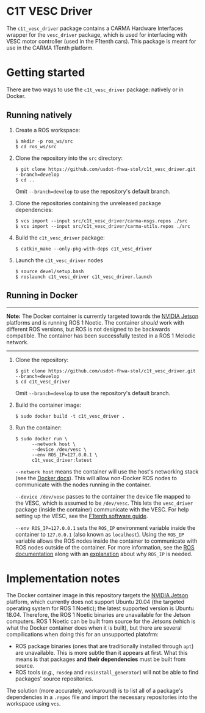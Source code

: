 # C1T VESC Driver

The `c1t_vesc_driver` package contains a CARMA Hardware Interfaces wrapper for the `vesc_driver` package, which is used 
for interfacing with VESC motor controller (used in the F1tenth cars). This package is meant for use in the CARMA 
1Tenth platform.

# Getting started

There are two ways to use the `c1t_vesc_driver` package: natively or in Docker.

## Running natively

1. Create a ROS workspace:
   ```shell
   $ mkdir -p ros_ws/src
   $ cd ros_ws/src
   ```

2. Clone the repository into the `src` directory:
   ```shell
   $ git clone https://github.com/usdot-fhwa-stol/c1t_vesc_driver.git --branch=develop
   $ cd ..
   ```
   Omit `--branch=develop` to use the repository's default branch.

3. Clone the repositories containing the unreleased package dependencies:
   ```shell
   $ vcs import --input src/c1t_vesc_driver/carma-msgs.repos ./src
   $ vcs import --input src/c1t_vesc_driver/carma-utils.repos ./src
   ```

4. Build the `c1t_vesc_driver` package:
   ```shell
   $ catkin_make --only-pkg-with-deps c1t_vesc_driver
   ```

5. Launch the `c1t_vesc_driver` nodes
   ```shell
   $ source devel/setup.bash
   $ roslaunch c1t_vesc_driver c1t_vesc_driver.launch

## Running in Docker

---

**Note:** The Docker container is currently targeted towards the [NVIDIA Jetson](
https://www.nvidia.com/en-us/autonomous-machines/embedded-systems/) platforms and is running ROS 1 Noetic. The 
container *should* work with different ROS versions, but ROS is not designed to be backwards compatible. The container
has been successfully tested in a ROS 1 Melodic network.

---

1. Clone the repository:
   ```shell
   $ git clone https://github.com/usdot-fhwa-stol/c1t_vesc_driver.git --branch=develop
   $ cd c1t_vesc_driver
   ```
   Omit `--branch=develop` to use the repository's default branch.

2. Build the container image:
   ```shell
   $ sudo docker build -t c1t_vesc_driver .
   ```

3. Run the container:
   ```shell
   $ sudo docker run \
         --network host \
         --device /dev/vesc \
         --env ROS_IP=127.0.0.1 \
         c1t_vesc_driver:latest
   ```
   `--network host` means the container will use the host's networking stack (see the [Docker docs](
   https://docs.docker.com/network/host/)). This will allow non-Docker ROS nodes to communicate with the nodes running 
   in the container. 
   
   `--device /dev/vesc` passes to the container the device file mapped to the VESC, which is assumed to be 
   `/dev/vesc`. This lets the `vesc_driver` package (inside the container) communicate with the VESC. For help setting
   up the VESC, see the [F1tenth software guide](
   https://f1tenth.readthedocs.io/en/stable/getting_started/firmware/drive_workspace.html#udev-rules-setup).
   
   `--env ROS_IP=127.0.0.1` sets the `ROS_IP` environment variable inside the container to `127.0.0.1` (also known
   as `localhost`). Using the `ROS_IP` variable allows the ROS nodes inside the container to communicate with ROS nodes
   outside of the container. For more information, see the [ROS documentation](
   http://wiki.ros.org/ROS/EnvironmentVariables#ROS_IP.2FROS_HOSTNAME) along with an [explanation](
   https://answers.ros.org/question/225276/what-the-ros_ip-for/) about why `ROS_IP` is needed.

# Implementation notes

The Docker container image in this repository targets the [NVIDIA Jetson](
https://www.nvidia.com/en-us/autonomous-machines/embedded-systems/) platform, which currently does not support
Ubuntu 20.04 (the targeted operating system for ROS 1 Noetic); the latest supported version is Ubuntu 18.04. Therefore,
the ROS 1 Noetic binaries are unavailable for the Jetson computers. ROS 1 Noetic can be built from source for
the Jetsons (which is what the Docker container does when it is built), but there are several compilications when doing
this for an unsupported platofrm:

* ROS package binaries (ones that are traditionally installed through `apt`) are unavailable. This is more subtle than
  it appears at first. What this means is that packages **and their dependencies** must be built from source.
* ROS tools (_e.g.,_ `rosdep` and `rosinstall_generator`) will not be able to find packages' source repositories.

The solution (more accurately, workaround) is to list all of a package's dependencies in a `.repos` file and import
the necessary repositories into the workspace using `vcs`.
